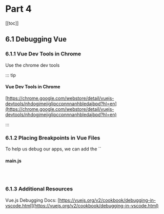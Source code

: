 # Part 4

[[toc]]

## 6.1 Debugging Vue

### 6.1.1 Vue Dev Tools in Chrome

Use the chrome dev tools 

::: tip

#### Vue Dev Tools in Chrome
[https://chrome.google.com/webstore/detail/vuejs-devtools/nhdogjmejiglipccpnnnanhbledajbpd?hl=en](https://chrome.google.com/webstore/detail/vuejs-devtools/nhdogjmejiglipccpnnnanhbledajbpd?hl=en)

:::

### 6.1.2 Placing Breakpoints in Vue Files

To help us debug our apps, we can add the ``

#### main.js
~~~~ vue



~~~~

### 6.1.3 Additional Resources
Vue.js Debugging Docs: [https://vuejs.org/v2/cookbook/debugging-in-vscode.html](https://vuejs.org/v2/cookbook/debugging-in-vscode.html)